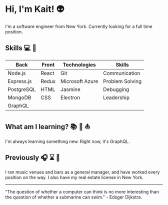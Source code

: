 # Hi, I'm Kait! :alien:

I'm a software engineer from New York. Currently looking for a full time position.

## Skills :computer: :iphone:

| Back       | Front | Technologies    | Skills          |
| ---------- | ----- | --------------- | --------------- |
| Node.js    | React | Git             | Communication   |
| Express.js | Redux | Microsoft Azure | Problem Solving |
| PostgreSQL | HTML  | Jasmine         | Debugging       |
| MongoDB    | CSS   | Electron        | Leadership      |
| GraphQL | | | | 

## What am I learning? :books: :snake: :boat:

I'm always learning something new. Right now, it's GraphQL. 

## Previously :headphones: :hourglass: :beer:

I ran music venues and bars as a general manager, and have worked every position on the way. I also have my real estate license in New York.

---
"The question of whether a computer can think is no more interesting than the question of whether a submarine can swim." - Edsger Dijkstra.
